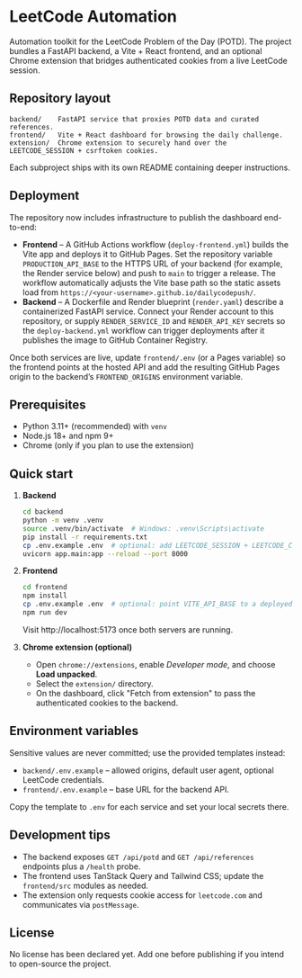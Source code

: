 # LeetCode Automation

Automation toolkit for the LeetCode Problem of the Day (POTD). The project bundles a FastAPI backend, a Vite + React frontend, and an optional Chrome extension that bridges authenticated cookies from a live LeetCode session.

## Repository layout

```
backend/    FastAPI service that proxies POTD data and curated references.
frontend/   Vite + React dashboard for browsing the daily challenge.
extension/  Chrome extension to securely hand over the LEETCODE_SESSION + csrftoken cookies.
```

Each subproject ships with its own README containing deeper instructions.

## Deployment

The repository now includes infrastructure to publish the dashboard end-to-end:

- **Frontend** – A GitHub Actions workflow (`deploy-frontend.yml`) builds the Vite app and deploys it to GitHub Pages. Set the
  repository variable `PRODUCTION_API_BASE` to the HTTPS URL of your backend (for example, the Render service below) and push to
  `main` to trigger a release. The workflow automatically adjusts the Vite base path so the static assets load from
  `https://<your-username>.github.io/dailycodepush/`.
- **Backend** – A Dockerfile and Render blueprint (`render.yaml`) describe a containerized FastAPI service. Connect your
  Render account to this repository, or supply `RENDER_SERVICE_ID` and `RENDER_API_KEY` secrets so the
  `deploy-backend.yml` workflow can trigger deployments after it publishes the image to GitHub Container Registry.

Once both services are live, update `frontend/.env` (or a Pages variable) so the frontend points at the hosted API and add the
resulting GitHub Pages origin to the backend’s `FRONTEND_ORIGINS` environment variable.

## Prerequisites

- Python 3.11+ (recommended) with `venv`
- Node.js 18+ and npm 9+
- Chrome (only if you plan to use the extension)

## Quick start

1. **Backend**
   ```bash
   cd backend
   python -m venv .venv
   source .venv/bin/activate  # Windows: .venv\Scripts\activate
   pip install -r requirements.txt
   cp .env.example .env  # optional: add LEETCODE_SESSION + LEETCODE_CSRF_TOKEN
   uvicorn app.main:app --reload --port 8000
   ```

2. **Frontend**
   ```bash
   cd frontend
   npm install
   cp .env.example .env  # optional: point VITE_API_BASE to a deployed backend
   npm run dev
   ```

   Visit http://localhost:5173 once both servers are running.

3. **Chrome extension (optional)**
   - Open `chrome://extensions`, enable *Developer mode*, and choose **Load unpacked**.
   - Select the `extension/` directory.
   - On the dashboard, click "Fetch from extension" to pass the authenticated cookies to the backend.

## Environment variables

Sensitive values are never committed; use the provided templates instead:

- `backend/.env.example` – allowed origins, default user agent, optional LeetCode credentials.
- `frontend/.env.example` – base URL for the backend API.

Copy the template to `.env` for each service and set your local secrets there.

## Development tips

- The backend exposes `GET /api/potd` and `GET /api/references` endpoints plus a `/health` probe.
- The frontend uses TanStack Query and Tailwind CSS; update the `frontend/src` modules as needed.
- The extension only requests cookie access for `leetcode.com` and communicates via `postMessage`.

## License

No license has been declared yet. Add one before publishing if you intend to open-source the project.
